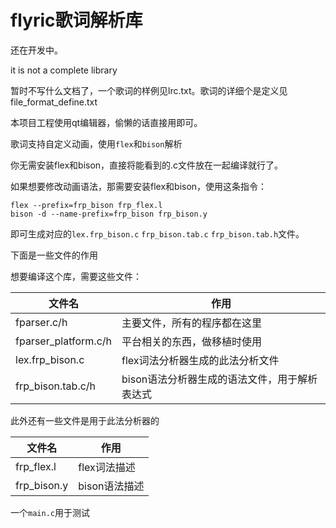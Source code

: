 # flyric歌词解析库

还在开发中。

it is not a complete library

暂时不写什么文档了，一个歌词的样例见lrc.txt。歌词的详细个是定义见file_format_define.txt

本项目工程使用qt编辑器，偷懒的话直接用即可。

歌词支持自定义动画，使用`flex`和`bison`解析

你无需安装flex和bison，直接将能看到的.c文件放在一起编译就行了。

如果想要修改动画语法，那需要安装flex和bison，使用这条指令：
```
flex --prefix=frp_bison frp_flex.l
bison -d --name-prefix=frp_bison frp_bison.y
```
即可生成对应的`lex.frp_bison.c` `frp_bison.tab.c` `frp_bison.tab.h`文件。

下面是一些文件的作用

想要编译这个库，需要这些文件：

文件名|作用
------|------
fparser.c/h|主要文件，所有的程序都在这里
fparser_platform.c/h|平台相关的东西，做移植时使用
lex.frp_bison.c|flex词法分析器生成的此法分析文件
frp_bison.tab.c/h|bison语法分析器生成的语法文件，用于解析表达式

此外还有一些文件是用于此法分析器的

文件名|作用
---|---
frp_flex.l|flex词法描述
frp_bison.y|bison语法描述

一个`main.c`用于测试